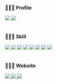 ### 👩🏻‍💻 Profile

<img src="https://img.shields.io/badge/Developer-000000?style=flat&logo=iOS&logoColor=white"/> <img src="https://img.shields.io/badge/h0neydear@naver.com-03C75A?style=flat&logo=Naver&logoColor=white"/><br><br>

### 👩🏻‍💻 Skill

<img src="https://img.shields.io/badge/Swift-F05138?style=flat&logo=Swift&logoColor=white"/> <img src="https://img.shields.io/badge/Xcode-147EFB?style=flat&logo=Xcode&logoColor=white"/> <img src="https://img.shields.io/badge/RxSwift-B7178C?style=flat&logo=ReactiveX&logoColor=white"/> <img src="https://img.shields.io/badge/Firebase-FFCA28?style=flat&logo=Firebase&logoColor=white"/> <img src="https://img.shields.io/badge/Visual Studio Code-007ACC?style=flat&logo=Visual Studio Code&logoColor=white"/> <img src="https://img.shields.io/badge/Slack-4A154B?style=flat&logo=Slack&logoColor=white"/> <img src="https://img.shields.io/badge/Sourcetree-0052CC?style=flat&logo=Sourcetree&logoColor=white"/> <img src="https://img.shields.io/badge/Notion-000000?style=flat&logo=Notion&logoColor=white"/><br><br>

### 👩🏻‍💻 Website

<a href="https://github.com/r1verfuture"><img src="https://img.shields.io/badge/GitHub-181717?style=flat&logo=GitHub&logoColor=white"/> <a href="https://medium.com/@r1verfuture"><img src="https://img.shields.io/badge/Medium-000000?style=flat&logo=Medium&logoColor=white"/> <a href="https://velog.io/@h0neydear"><img src="https://img.shields.io/badge/Velog-20C997?style=flat&logo=Velog&logoColor=white"/>
